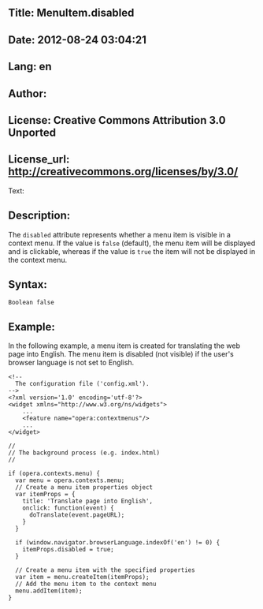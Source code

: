 Title: MenuItem.disabled
----
Date: 2012-08-24 03:04:21
----
Lang: en
----
Author: 
----
License: Creative Commons Attribution 3.0 Unported
----
License_url: http://creativecommons.org/licenses/by/3.0/
----
Text:

<h2>Description:</h2>

<p>The <code>disabled</code> attribute represents whether a menu item is visible in a context menu. If the value is <code>false</code> (default), the menu item will be displayed and is clickable, whereas if the value is <code>true</code> the item will not be displayed in the context menu.</p>

<h2>Syntax:</h2>

<p><code>Boolean false</code></p>

<h2>Example:</h2>

<p>In the following example, a menu item is created for translating the web page into English. The menu item is disabled (not visible) if the user&#39;s browser language is not set to English.</p>

<pre><code>&lt;!-- 
  The configuration file (&#39;config.xml&#39;).
--&gt;
&lt;?xml version=&#39;1.0&#39; encoding=&#39;utf-8&#39;?&gt;
&lt;widget xmlns=&quot;http://www.w3.org/ns/widgets&quot;&gt;
    ...
    &lt;feature name=&quot;opera:contextmenus&quot;/&gt;
    ...
&lt;/widget&gt;</code></pre>    

<pre><code>//
// The background process (e.g. index.html)
//

if (opera.contexts.menu) {
  var menu = opera.contexts.menu;
  // Create a menu item properties object
  var itemProps = {
    title: &#39;Translate page into English&#39;,
    onclick: function(event) {
      doTranslate(event.pageURL);
    }
  }
  
  if (window.navigator.browserLanguage.indexOf(&#39;en&#39;) != 0) {
    itemProps.disabled = true;
  }

  // Create a menu item with the specified properties
  var item = menu.createItem(itemProps);
  // Add the menu item to the context menu
  menu.addItem(item);
}</code></pre>
